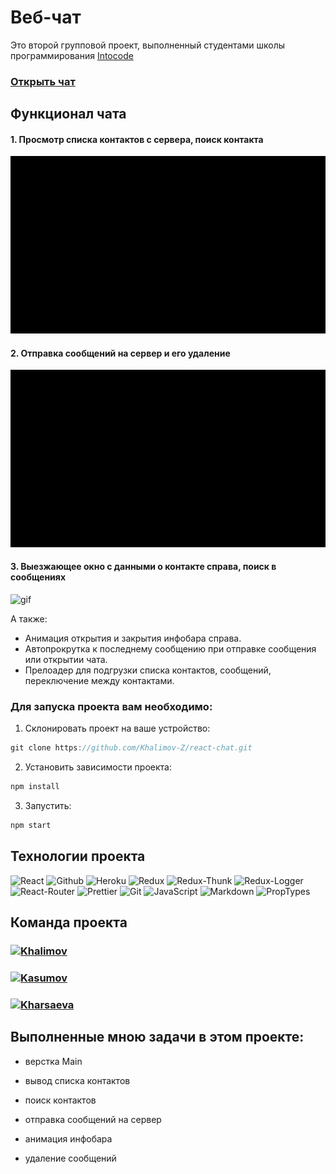 # Веб-чат

Это второй групповой проект, выполненный студентами школы программирования <a href="https://intocode.ru/" target="_blank">Intocode</a>

### <a href="https://intense-island-55096.herokuapp.com/" target="_blank">Открыть чат</a>

## Функционал чата

#### 1. Просмотр списка контактов с сервера, поиск контакта
![gif](https://github.com/Khalimov-Z/react-chat/blob/Kassumov_Zubayra/gif1.gif)

#### 2. Отправка сообщений на сервер и его удаление
![gif](https://github.com/Khalimov-Z/react-chat/blob/Kassumov_Zubayra/gif2.gif)

#### 3. Выезжающее окно с данными о контакте справа, поиск в сообщениях
![gif](https://github.com/Khalimov-Z/react-chat/blob/Kassumov_Zubayra/gif3.gif)

А также:
+ Анимация открытия и закрытия инфобара справа.
+ Автопрокрутка к последнему сообщению при отправке сообщения или открытии чата.
+ Прелоадер для подгрузки списка контактов, сообщений, переключение между контактами.

### Для запуска проекта вам необходимо:

1. Склонировать проект на ваше устройство:

```javascript
git clone https://github.com/Khalimov-Z/react-chat.git
```

2. Установить зависимости проекта:
```javascript
npm install
```

3. Запустить:
```javascript
npm start
```

## Технологии проекта

<p>
  <img alt="React" src="https://img.shields.io/badge/-React-45b8d8?style=for-the-badge&logo=react&logoColor=white" />
  <img alt="Github" src="https://img.shields.io/badge/-Github-black?style=for-the-badge&logo=github&logoColor=white" />
  <img alt="Heroku" src="https://img.shields.io/badge/-Heroku-764ABC?style=for-the-badge&logo=heroku&logoColor=white" />
  <img alt="Redux" src="https://img.shields.io/badge/-Redux-430098?style=for-the-badge&logo=redux&logoColor=white" />
  <img alt="Redux-Thunk" src="https://img.shields.io/badge/-Redux_Thunk-white?style=for-the-badge&logo=Redux&logoColor=430098" />
  <img alt="Redux-Logger" src="https://img.shields.io/badge/-Redux_Logger-430098?style=for-the-badge&logo=Redux&logoColor=white" />
  <img alt="React-Router" src="https://img.shields.io/badge/-React_Router-black?style=for-the-badge&logo=react-router&logoColor=orange" />
  <img alt="Prettier" src="https://img.shields.io/badge/-Prettier-grey?style=for-the-badge&logo=Prettier&logoColor=orange" />
  <img alt="Git" src="https://img.shields.io/badge/-Git-F05032?style=for-the-badge&logo=git&logoColor=white" />
  <img alt="JavaScript" src="https://img.shields.io/badge/-JavaScript-yellow?style=for-the-badge&logo=JavaScript&logoColor=white" />
  <img alt="Markdown" src="https://img.shields.io/badge/markdown-%23000000.svg?style=for-the-badge&logo=markdown&logoColor=white"/>
  <img alt="PropTypes" src="https://img.shields.io/badge/-PropTypes-lightgrey?style=for-the-badge&logo=react&logoColor=white" />
</p>

## Команда проекта

<h3>
  <a href="https://github.com/Khalimov-Z">
    <img alt="Khalimov" src="https://img.shields.io/badge/-Zubayra_Khalimov-black?style=for-the-badge&logo=github&logoColor=white" />
  </a>
</h3>

<h3>
  <a href="https://github.com/KasumovW">
    <img alt="Kasumov" src="https://img.shields.io/badge/-Zubayra_Kasumov-black?style=for-the-badge&logo=github&logoColor=white" />
  </a>
</h3>

<h3>
  <a href="https://github.com/Kharsaeva">
    <img alt="Kharsaeva" src="https://img.shields.io/badge/-Aisha_Kharsaeva-black?style=for-the-badge&logo=github&logoColor=white" />
  </a>
</h3>

## Выполненные мною задачи в этом проекте:

- верстка Main

- вывод списка контактов

- поиск контактов

- отправка сообщений на сервер

- анимация инфобара

- удаление сообщений
